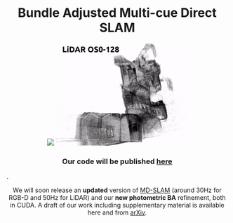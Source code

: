 <h1 align="center">Bundle Adjusted Multi-cue Direct SLAM</h1>

<!-- <h3 align="center">
Photometric SLAM and BA for RGB-D and LiDAR in CUDA 
</h3>

<h3 align="center">
<b>Online MD-SLAM</b> 
</h3>

<p align="center">
  <img src="assets/slam_rgbd.gif" width="300" />
  <img src="assets/slam_lidar.gif" width="300" /> 
</p>

<h3 align="center">
<b>Photometric Bundle Adjustment</b> 
</h3> -->

<p align="center">
  <img src="assets/ba_rgbd.gif" width="300" />
  <img src="assets/ba_lidar.gif" width="300" /> 
</p>

<h3 align="center"> Our code will be published <a href="https://github.com/digiamm/ba_md_slam">here</a></h3>.

<p align="center">
We will soon release an <b>updated</b> version of <a href="https://github.com/digiamm/md_slam">MD-SLAM</a> (around 30Hz for RGB-D and 50Hz for LiDAR) and our <b>new photometric BA</b> refinement, both in CUDA. A draft of our work including supplementary material is available here and from <a href="https://arxiv.org/abs/2303.16878">arXiv</a>.
</p>
